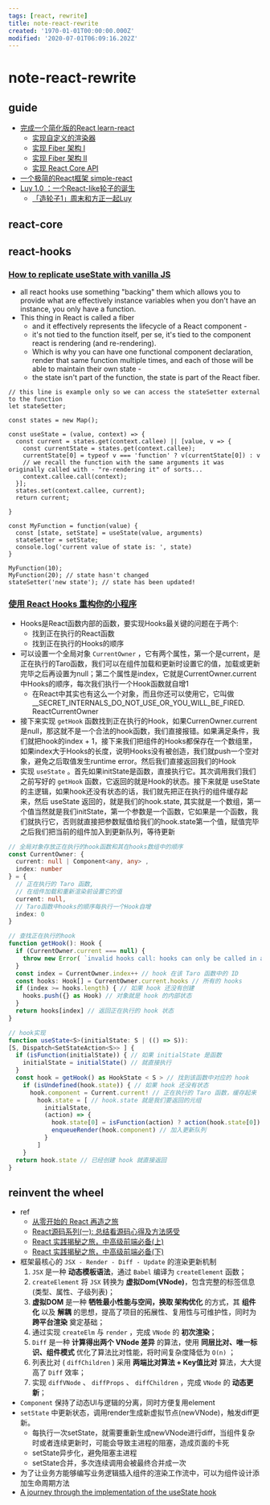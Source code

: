 ```yaml
---
tags: [react, rewrite]
title: note-react-rewrite
created: '1970-01-01T00:00:00.000Z'
modified: '2020-07-01T06:09:16.202Z'
---
```


# note-react-rewrite

## guide

- [完成一个简化版的React learn-react](https://github.com/Luminqi/learn-react)
  - [实现自定义的渲染器](https://github.com/Luminqi/learn-react/blob/master/Guide/CustomRenderer.md)
  - [实现 Fiber 架构 I](https://github.com/Luminqi/learn-react/blob/master/Guide/Fiber_part1.md)
  - [实现 Fiber 架构 II](https://github.com/Luminqi/learn-react/blob/master/Guide/Fiber_part2.md)
  - [实现 React Core API](https://github.com/Luminqi/learn-react/blob/master/Guide/ReactCore.md)
- [一个极简的React框架 simple-react](https://github.com/hujiulong/simple-react)
- [Luy 1.0 ：一个React-like轮子的诞生](https://zhuanlan.zhihu.com/p/30073543)
  - [「造轮子1」周末和方正一起Luy](https://zhuanlan.zhihu.com/p/30677179)

## react-core

## react-hooks

### [How to replicate useState with vanilla JS](https://stackoverflow.com/questions/64744252/how-to-replicate-usestate-with-vanilla-js)

- all react hooks use something "backing" them which allows you to provide what are effectively instance variables when you don't have an instance, you only have a function.
- This thing in React is called a fiber 
  - and it effectively represents the lifecycle of a React component - 
  - it's not tied to the function itself, per se, it's tied to the component react is rendering (and re-rendering).
  - Which is why you can have one functional component declaration, render that same function multiple times, and each of those will be able to maintain their own state - 
  - the state isn't part of the function, the state is part of the React fiber.

``` JS
// this line is example only so we can access the stateSetter external to the function
let stateSetter;

const states = new Map();

const useState = (value, context) => {
  const current = states.get(context.callee) || [value, v => {
    const currentState = states.get(context.callee);
    currentState[0] = typeof v === 'function' ? v(currentState[0]) : v
    // we recall the function with the same arguments it was originally called with - "re-rendering it" of sorts...
    context.callee.call(context);
  }];
  states.set(context.callee, current);
  return current;

}

const MyFunction = function(value) {
  const [state, setState] = useState(value, arguments)
  stateSetter = setState;
  console.log('current value of state is: ', state)
}

MyFunction(10);
MyFunction(20); // state hasn't changed
stateSetter('new state'); // state has been updated!
```

### [使用 React Hooks 重构你的小程序](https://aotu.io/notes/2019/07/10/taro-hooks/index.html)

- Hooks是React函数内部的函数，要实现Hooks最关键的问题在于两个:
  - 找到正在执行的React函数
  - 找到正在执行的Hooks的顺序
- 可以设置一个全局对象 `CurrentOwner` ，它有两个属性，第一个是current，是正在执行的Taro函数，我们可以在组件加载和更新时设置它的值，加载或更新完毕之后再设置为null；第二个属性是index，它就是CurrentOwner.current中Hooks的顺序，每次我们执行一个Hook函数就自增1
  - 在React中其实也有这么一个对象，而且你还可以使用它，它叫做 __SECRET_INTERNALS_DO_NOT_USE_OR_YOU_WILL_BE_FIRED. ReactCurrentOwner
- 接下来实现 `getHook` 函数找到正在执行的Hook，如果CurrenOwner.current是null，那这就不是一个合法的hook函数，我们直接报错。如果满足条件，我们就把hook的index + 1，接下来我们把组件的Hooks都保存在一个数组里，如果index大于Hooks的长度，说明Hooks没有被创造，我们就push一个空对象，避免之后取值发生runtime error。然后我们直接返回我们的Hook
- 实现 `useState` 。首先如果initState是函数，直接执行它。其次调用我们我们之前写好的 `getHook` 函数，它返回的就是Hook的状态。接下来就是 useState 的主逻辑，如果hook还没有状态的话，我们就先把正在执行的组件缓存起来，然后 useState 返回的，就是我们的hook.state, 其实就是一个数组，第一个值当然就是我们initState，第一个参数是一个函数，它如果是一个函数，我们就执行它，否则就直接把参数赋值给我们的hook.state第一个值，赋值完毕之后我们把当前的组件加入到更新队列，等待更新

``` typescript
// 全局对象存放正在执行的hook函数和其在hooks数组中的顺序
const CurrentOwner: {
  current: null | Component<any, any> ,
  index: number
} = {
  // 正在执行的 Taro 函数,
  // 在组件加载和重新渲染前设置它的值
  current: null,
  // Taro函数中hooks的顺序每执行一个Hook自增
  index: 0
}

// 查找正在执行的hook
function getHook(): Hook {
  if (CurrentOwner.current === null) {
    throw new Error( `invalid hooks call: hooks can only be called in a taro component.` )
  }
  const index = CurrentOwner.index++ // hook 在该 Taro 函数中的 ID
  const hooks: Hook[] = CurrentOwner.current.hooks // 所有的 hooks
  if (index >= hooks.length) { // 如果 hook 还没有创建
    hooks.push({} as Hook) // 对象就是 hook 的内部状态
  }
  return hooks[index] // 返回正在执行的 hook 状态
}

// hook实现
function useState<S>(initialState: S | (() => S)): 
[S, Dispatch<SetStateAction<S>> ] {
  if (isFunction(initialState)) { // 如果 initialState 是函数
    initialState = initialState() // 就直接执行
  }
  const hook = getHook() as HookState < S > // 找到该函数中对应的 hook
    if (isUndefined(hook.state)) { // 如果 hook 还没有状态
      hook.component = Current.current! // 正在执行的 Taro 函数，缓存起来
        hook.state = [ // hook.state 就是我们要返回的元组
          initialState,
          (action) => {
            hook.state[0] = isFunction(action) ? action(hook.state[0]) : action
            enqueueRender(hook.component) // 加入更新队列
          }
        ]
    }
  return hook.state // 已经创建 hook 就直接返回
}
```

## reinvent the wheel

- ref
  - [从零开始的 React 再造之旅](https://segmentfault.com/a/1190000021689852)
  - [React源码系列(一): 总结看源码心得及方法感受](https://github.com/jsonz1993/react-source-learn/issues/1)
  - [React 实践揭秘之旅，中高级前端必备(上)](https://github.com/xd-tayde/blog/blob/master/ReactGL-1.md)
  - [React 实践揭秘之旅，中高级前端必备(下)](https://github.com/xd-tayde/blog/blob/master/ReactGL-2.md)
- 框架最核心的 `JSX - Render - Diff - Update` 的渲染更新机制
  1. `JSX` 是一种 **动态模板语法**，通过 `Babel` 编译为 `createElement` 函数；
  2. `createElement` 将 `JSX` 转换为 **虚拟Dom(VNode)**，包含完整的标签信息 (类型、属性、子级列表)；
  3. **虚拟DOM** 是一种 **牺牲最小性能与空间，换取 架构优化** 的方式，其 **组件化** 以及 **解耦** 的思想，提高了项目的拓展性、复用性与可维护性，同时为 **跨平台渲染** 奠定基础；
  4. 通过实现 `createElm` 与 `render` ，完成 `VNode` 的 **初次渲染**；
  5. `Diff` 是一种 **计算得出两个 VNode 差异** 的算法，使用 **同层比对、唯一标识、组件模式** 优化了算法比对性能，将时间复杂度降低为 `O(n)` ；
  6. 列表比对 ( `diffChildren` ) 采用 **两端比对算法 + Key值比对** 算法，大大提高了 `Diff` 效率；
  7. 实现 `diffVNode` 、 `diffProps` 、 `diffChildren` ，完成 `VNode` 的 **动态更新**；
- `Component` 保持了动态UI与逻辑的分离，同时方便复用element
- `setState` 中更新状态，调用render生成新虚拟节点(newVNode)，触发diff更新。
  - 每执行一次setState，就需要重新生成newVNode进行diff，当组件复杂时或者连续更新时，可能会导致主进程的阻塞，造成页面的卡死
  - setState异步化，避免阻塞主进程
  - setState合并，多次连续调用会被最终合并成一次
- 为了让业务方能够编写业务逻辑插入组件的渲染工作流中，可以为组件设计添加生命周期方法
- [A journey through the implementation of the useState hook](https://www.newline.co/@CarlMungazi/a-journey-through-the-usestate-hook--a4983397)
